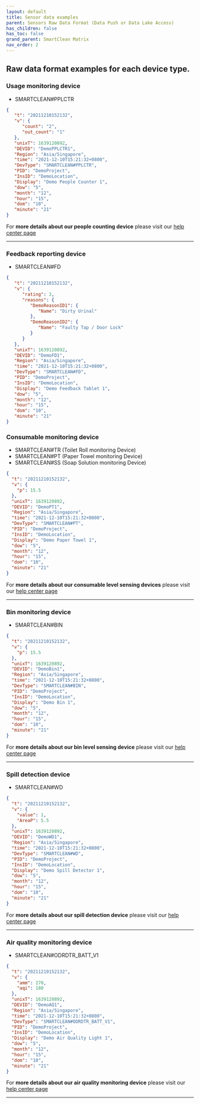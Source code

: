 ```yaml
---
layout: default
title: Sensor data examples
parent: Sensors Raw Data Format (Data Push or Data Lake Access)
has_children: false
has_toc: false
grand_parent: SmartClean Matrix
nav_order: 2
---
```

## Raw data format examples for each device type.

### Usage monitoring device
- SMARTCLEAN#PPLCTR

```json
{
   "t": "20211210152132",
   "v": {
      "count": "2",
      "out_count": "1"
   },
   "unixT": 1639120892,
   "DEVID": "DemoPPLCTR1",
   "Region": "Asia/Singapore",
   "time": "2021-12-10T15:21:32+0800",
   "DevType": "SMARTCLEAN#PPLCTR",
   "PID": "DemoProject",
   "InsID": "DemoLocation",
   "Display": "Demo People Counter 1",
   "dow": "5",
   "month": "12",
   "hour": "15",
   "dom": "10",
   "minute": "21"
}
```

For **more details about our people counting device** please visit our [help center page](https://helpcenter-smartclean.webflow.io/help-installation/how-it-works-2)

---

### Feedback reporting device
- SMARTCLEAN#FD

```json
{
   "t": "20211210152132",
   "v": {
      "rating": 3,
      "reasons": {
         "DemoReasonID1": {
            "Name": "Dirty Urinal"
         },
         "DemoReasonID2": {
            "Name": "Faulty Tap / Door Lock"
         }
      }
   },
   "unixT": 1639120892,
   "DEVID": "DemoFD1",
   "Region": "Asia/Singapore",
   "time": "2021-12-10T15:21:32+0800",
   "DevType": "SMARTCLEAN#FD",
   "PID": "DemoProject",
   "InsID": "DemoLocation",
   "Display": "Demo Feedback Tablet 1",
   "dow": "5",
   "month": "12",
   "hour": "15",
   "dom": "10",
   "minute": "21"
}
```

### Consumable monitoring device
- SMARTCLEAN#TR (Toilet Roll monitoring Device)
- SMARTCLEAN#PT (Paper Towel monitoring Device)
- SMARTCLEAN#SS (Soap Solution monitoring Device)

```json
{
  "t": "20211210152132",
  "v": {
    "p": 15.5
  },
  "unixT": 1639120892,
  "DEVID": "DemoPT1",
  "Region": "Asia/Singapore",
  "time": "2021-12-10T15:21:32+0800",
  "DevType": "SMARTCLEAN#PT",
  "PID": "DemoProject",
  "InsID": "DemoLocation",
  "Display": "Demo Paper Towel 1",
  "dow": "5",
  "month": "12",
  "hour": "15",
  "dom": "10",
  "minute": "21"
}
```

For **more details about our consumable level sensing devices** please visit our [help center page](https://helpcenter-smartclean.webflow.io/help-installation/how-it-works)

---

### Bin monitoring device
- SMARTCLEAN#BIN

```json
{
  "t": "20211210152132",
  "v": {
    "p": 15.5
  },
  "unixT": 1639120892,
  "DEVID": "DemoBin1",
  "Region": "Asia/Singapore",
  "time": "2021-12-10T15:21:32+0800",
  "DevType": "SMARTCLEAN#BIN",
  "PID": "DemoProject",
  "InsID": "DemoLocation",
  "Display": "Demo Bin 1",
  "dow": "5",
  "month": "12",
  "hour": "15",
  "dom": "10",
  "minute": "21"
}
```

For **more details about our bin level sensing device** please visit our [help center page](https://helpcenter-smartclean.webflow.io/help-installation/how-it-works)

---

### Spill detection device
- SMARTCLEAN#WD

```json
{
  "t": "20211210152132",
  "v": {
    "value": 1,
    "AreaP": 5.5  
  },
  "unixT": 1639120892,
  "DEVID": "DemoWD1",
  "Region": "Asia/Singapore",
  "time": "2021-12-10T15:21:32+0800",
  "DevType": "SMARTCLEAN#WD",
  "PID": "DemoProject",
  "InsID": "DemoLocation",
  "Display": "Demo Spill Detector 1",
  "dow": "5",
  "month": "12",
  "hour": "15",
  "dom": "10",
  "minute": "21"
}
```

For **more details about our spill detection device** please visit our [help center page](https://helpcenter-smartclean.webflow.io/help-installation/wf-2101-01-how-it-works)

---

### Air quality monitoring device
- SMARTCLEAN#ODRDTR_BATT_V1

```json
{
  "t": "20211210152132",
  "v": {
    "amm": 270,
    "aqi": 180
  },
  "unixT": 1639120892,
  "DEVID": "DemoAQ1",
  "Region": "Asia/Singapore",
  "time": "2021-12-10T15:21:32+0800",
  "DevType": "SMARTCLEAN#ODRDTR_BATT_V1",
  "PID": "DemoProject",
  "InsID": "DemoLocation",
  "Display": "Demo Air Quality Light 1",
  "dow": "5",
  "month": "12",
  "hour": "15",
  "dom": "10",
  "minute": "21"
}
```

For **more details about our air quality monitoring device** please visit our [help center page](https://helpcenter-smartclean.webflow.io/help-installation/od-wf-1901-how-it-works)

---
